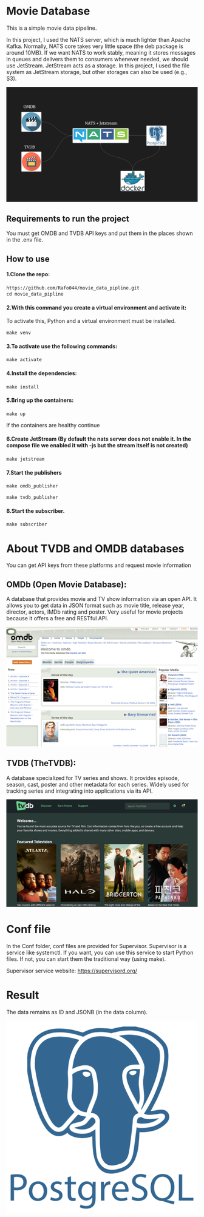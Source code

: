 


# Movie Database

This is a simple movie data pipeline.

In this project, I used the NATS server, which is much lighter than Apache Kafka. Normally, NATS core takes very little space (the deb package is around 10MB). If we want NATS to work stably, meaning it stores messages in queues and delivers them to consumers whenever needed, we should use JetStream.
JetStream acts as a storage. In this project, I used the file system as JetStream storage, but other storages can also be used (e.g., S3).


![Data Pipeline](./image/pipeline.png)

##  Requirements to run the project

You must get OMDB and TVDB API keys and put them in the places shown in the .env file.


## How to use

#### 1.Clone the repo:
```
https://github.com/Rafo044/movie_data_pipline.git
cd movie_data_pipline
```

#### 2.With this command you create a virtual environment and activate it:
To activate this, Python and a virtual environment must be installed.

```
make venv
```

#### 3.To activate use the following commands:
```
make activate
```


#### 4.Install the dependencies:
```
make install
```

#### 5.Bring up the containers:
```
make up
```
If the containers are healthy continue

#### 6.Create JetStream (By default the nats server does not enable it. In the compose file we enabled it with -js but the stream itself is not created)

```
make jetstream
```
#### 7.Start the publishers
```
make omdb_publisher
```
```
make tvdb_publisher
```

#### 8.Start the subscriber.
```
make subscriber
```

# About TVDB and OMDB databases


You can get API keys from these platforms and request movie information


## OMDb (Open Movie Database):

A database that provides movie and TV show information via an open API.
It allows you to get data in JSON format such as movie title, release year, director, actors, IMDb rating and poster.
Very useful for movie projects because it offers a free and RESTful API.

![Omdb](./image/omdb.png)


## TVDB (TheTVDB):

A database specialized for TV series and shows.
It provides episode, season, cast, poster and other metadata for each series.
Widely used for tracking series and integrating into applications via its API.

![Oomdb](./image/tvdb.png)


# Conf file

In the Conf folder, conf files are provided for Supervisor. Supervisor is a service like systemctl.
If you want, you can use this service to start Python files. If not, you can start them the traditional way (using make).

Supervisor service website:
https://supervisord.org/

# Result

The data remains as ID and JSONB (in the data column).

![Postgres view ](./image/postgres.png)
